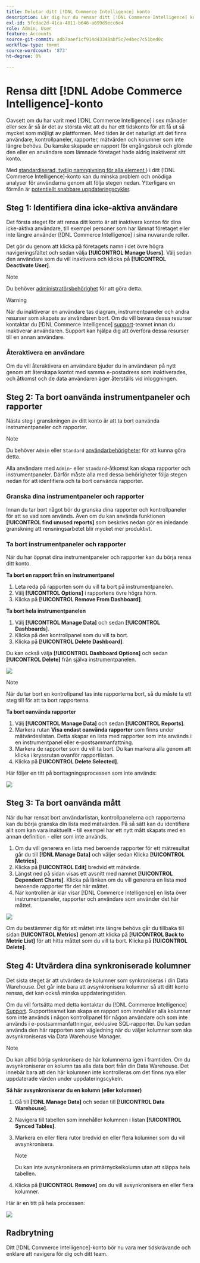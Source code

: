 ```yaml
---
title: Delutar ditt [!DNL Commerce Intelligence] konto
description: Lär dig hur du rensar ditt [!DNL Commerce Intelligence] konto.
exl-id: 5fcdac2d-41ca-4011-b646-a699d9ecc6e4
role: Admin, User
feature: Accounts
source-git-commit: adb7aaef1cf914d43348abf5c7e4bec7c51bed0c
workflow-type: tm+mt
source-wordcount: '873'
ht-degree: 0%

---
```


# Rensa ditt [!DNL Adobe Commerce Intelligence]-konto

Oavsett om du har varit med [!DNL Commerce Intelligence] i sex månader eller sex år så är det av största vikt att du har ett tidskonto för att få ut så mycket som möjligt av plattformen. Med tiden är det naturligt att det finns användare, kontrollpaneler, rapporter, mätvärden och kolumner som inte längre behövs. Du kanske skapade en rapport för engångsbruk och glömde den eller en användare som lämnade företaget hade aldrig inaktiverat sitt konto.

Med [standardiserad, tydlig namngivning för alla element ](../best-practices/naming-elements.md)) i ditt [!DNL Commerce Intelligence]-konto kan du minska problem och onödiga analyser för användarna genom att följa stegen nedan. Ytterligare en förmån är [potentiellt snabbare uppdateringscykler](../best-practices/reduce-update-cycle-time.md).

## Steg 1: Identifiera dina icke-aktiva användare

Det första steget för att rensa ditt konto är att inaktivera konton för dina icke-aktiva användare, till exempel personer som har lämnat företaget eller inte längre använder [!DNL Commerce Intelligence] i sina nuvarande roller.

Det gör du genom att klicka på företagets namn i det övre högra navigeringsfältet och sedan välja **[!UICONTROL Manage Users]**. Välj sedan den användare som du vill inaktivera och klicka på **[!UICONTROL Deactivate User]**.

>[!NOTE]
>
>Du behöver [administratörsbehörighet](../administrator/user-management/user-management.md) för att göra detta.

>[!WARNING]
>
>När du inaktiverar en användare tas diagram, instrumentpaneler och andra resurser som skapats av användaren bort. Om du vill bevara dessa resurser kontaktar du [!DNL Commerce Intelligence] [support](../guide-overview.md#Submitting-a-Support-Ticket)-teamet innan du inaktiverar användaren. Support kan hjälpa dig att överföra dessa resurser till en annan användare.

### Återaktivera en användare

Om du vill återaktivera en användare bjuder du in användaren på nytt genom att återskapa kontot med samma e-postadress som inaktiverades, och åtkomst och de data användaren äger återställs vid inloggningen.

## Steg 2: Ta bort oanvända instrumentpaneler och rapporter

Nästa steg i granskningen av ditt konto är att ta bort oanvända instrumentpaneler och rapporter.

>[!NOTE]
>
>Du behöver `Admin` eller `Standard` [användarbehörigheter](../administrator/user-management/user-management.md) för att kunna göra detta.

Alla användare med `Admin`- eller `Standard`-åtkomst kan skapa rapporter och instrumentpaneler. Därför måste alla med dessa behörigheter följa stegen nedan för att identifiera och ta bort oanvända rapporter.

### Granska dina instrumentpaneler och rapporter

Innan du tar bort något bör du granska dina rapporter och kontrollpaneler för att se vad som används. Även om du kan använda funktionen **[!UICONTROL find unused reports]** som beskrivs nedan gör en inledande granskning att rensningsarbetet blir mycket mer produktivt.

### Ta bort instrumentpaneler och rapporter

När du har öppnat dina instrumentpaneler och rapporter kan du börja rensa ditt konto.

**Ta bort en rapport från en instrumentpanel**

1. Leta reda på rapporten som du vill ta bort på instrumentpanelen.
1. Välj **[!UICONTROL Options]** i rapportens övre högra hörn.
1. Klicka på **[!UICONTROL Remove From Dashboard]**.

**Ta bort hela instrumentpanelen**

1. Välj **[!UICONTROL Manage Data]** och sedan **[!UICONTROL Dashboards**].
1. Klicka på den kontrollpanel som du vill ta bort.
1. Klicka på **[!UICONTROL Delete Dashboard]**.

Du kan också välja **[!UICONTROL Dashboard Options]** och sedan **[!UICONTROL Delete]** från själva instrumentpanelen.

![](../../mbi/assets/Delete_from_dashboard.png)

>[!NOTE]
>
>När du tar bort en kontrollpanel tas inte rapporterna bort, så du måste ta ett steg till för att ta bort rapporterna.

**Ta bort oanvända rapporter**

1. Välj **[!UICONTROL Manage Data]** och sedan **[!UICONTROL Reports]**.
1. Markera rutan **Visa endast oanvända rapporter** som finns under mätvärdeslistan. Detta skapar en lista med rapporter som inte används i en instrumentpanel eller e-postsammanfattning.
1. Markera de rapporter som du vill ta bort. Du kan markera alla genom att klicka i kryssrutan ovanför rapportlistan.
1. Klicka på **[!UICONTROL Delete Selected]**.

Här följer en titt på borttagningsprocessen som inte används:

![](../../mbi/assets/unused_reports.png)

## Steg 3: Ta bort oanvända mått

När du har rensat bort användarlistan, kontrollpanelerna och rapporterna kan du börja granska din lista med mätvärden. På så sätt kan du identifiera allt som kan vara inaktuellt - till exempel har ett nytt mått skapats med en annan definition - eller som inte används.

1. Om du vill generera en lista med beroende rapporter för ett mätresultat går du till **[!DNL Manage Data]** och väljer sedan Klicka **[!UICONTROL Metrics]**.
1. Klicka på **[!UICONTROL Edit]** bredvid ett mätvärde.
1. Längst ned på sidan visas ett avsnitt med namnet **[!UICONTROL Dependent Charts]**. Klicka på länken om du vill generera en lista med beroende rapporter för det här måttet.
1. När kontrollen är klar visar [!DNL Commerce Intelligence] en lista över instrumentpaneler, rapporter och användare som använder det här måttet.

![](../../mbi/assets/report_dependecies.png)

Om du bestämmer dig för att måttet inte längre behövs går du tillbaka till sidan **[!UICONTROL Metrics]** genom att klicka på **[!UICONTROL Back to Metric List]** för att hitta måttet som du vill ta bort. Klicka på **[!UICONTROL Delete]**.

## Steg 4: Utvärdera dina synkroniserade kolumner

Det sista steget är att utvärdera de kolumner som synkroniseras i din Data Warehouse. Det går inte bara att avsynkronisera kolumner så att ditt konto rensas, det kan också minska uppdateringstiden.

Om du vill fortsätta med detta kontaktar du [!DNL Commerce Intelligence] [Support](../guide-overview.md#Submitting-a-Support-Ticket). Supportteamet kan skapa en rapport som innehåller alla kolumner som inte används i någon kontrollpanel för någon användare och som inte används i e-postsammanfattningar, exklusive SQL-rapporter. Du kan sedan använda den här rapporten som vägledning när du väljer kolumner som ska avsynkroniseras via Data Warehouse Manager.

>[!NOTE]
>
>Du kan alltid börja synkronisera de här kolumnerna igen i framtiden. Om du avsynkroniserar en kolumn tas alla data bort från din Data Warehouse. Det innebär bara att den här kolumnen inte kontrolleras om det finns nya eller uppdaterade värden under uppdateringscykeln.

**Så här avsynkroniserar du en kolumn (eller kolumner)**

1. Gå till **[!DNL Manage Data]** och sedan till **[!UICONTROL Data Warehouse]**.
1. Navigera till tabellen som innehåller kolumnen i listan **[!UICONTROL Synced Tables]**.
1. Markera en eller flera rutor bredvid en eller flera kolumner som du vill avsynkronisera.
   >[!NOTE]
   >
   >Du kan inte avsynkronisera en primärnyckelkolumn utan att släppa hela tabellen.

1. Klicka på **[!UICONTROL Remove]** om du vill avsynkronisera en eller flera kolumner.

Här är en titt på hela processen:

![](../../mbi/assets/drop_column.png)

## Radbrytning

Ditt [!DNL Commerce Intelligence]-konto bör nu vara mer tidskrävande och enklare att navigera för dig och ditt team.
